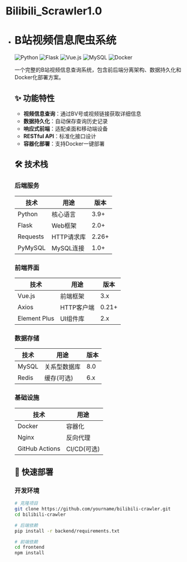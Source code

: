# Bilibili_Scrawler1.0

- # B站视频信息爬虫系统

  ![Python](https://img.shields.io/badge/Python-3.9+-blue)
  ![Flask](https://img.shields.io/badge/Flask-2.0+-green)
  ![Vue.js](https://img.shields.io/badge/Vue.js-3.x-brightgreen)
  ![MySQL](https://img.shields.io/badge/MySQL-8.0-orange)
  ![Docker](https://img.shields.io/badge/Docker-✔-success)

  一个完整的B站视频信息查询系统，包含前后端分离架构、数据持久化和Docker化部署方案。

  ## ✨ 功能特性

  - **视频信息查询**：通过BV号或视频链接获取详细信息
  - **数据持久化**：自动保存查询历史记录
  - **响应式前端**：适配桌面和移动端设备
  - **RESTful API**：标准化接口设计
  - **容器化部署**：支持Docker一键部署

  ## 🛠️ 技术栈

  ### 后端服务
  | 技术     | 用途       | 版本  |
  | -------- | ---------- | ----- |
  | Python   | 核心语言   | 3.9+  |
  | Flask    | Web框架    | 2.0+  |
  | Requests | HTTP请求库 | 2.26+ |
  | PyMySQL  | MySQL连接  | 1.0+  |

  ### 前端界面
  | 技术         | 用途       | 版本  |
  | ------------ | ---------- | ----- |
  | Vue.js       | 前端框架   | 3.x   |
  | Axios        | HTTP客户端 | 0.21+ |
  | Element Plus | UI组件库   | 2.x   |

  ### 数据存储
  | 技术  | 用途         | 版本 |
  | ----- | ------------ | ---- |
  | MySQL | 关系型数据库 | 8.0  |
  | Redis | 缓存(可选)   | 6.x  |

  ### 基础设施
  | 技术           | 用途        |
  | -------------- | ----------- |
  | Docker         | 容器化      |
  | Nginx          | 反向代理    |
  | GitHub Actions | CI/CD(可选) |

  ## 🚀 快速部署

  ### 开发环境
  ```bash
  # 克隆项目
  git clone https://github.com/yourname/bilibili-crawler.git
  cd bilibili-crawler
  
  # 后端依赖
  pip install -r backend/requirements.txt
  
  # 前端依赖
  cd frontend
  npm install